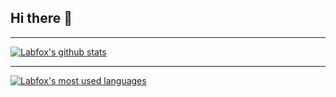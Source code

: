 ## Hi there 👋

<!--
**Labfox/Labfox** is a ✨ _special_ ✨ repository because its `README.md` (this file) appears on your GitHub profile.

Here are some ideas to get you started:

- 🔭 I’m currently working on ...
- 🌱 I’m currently learning ...
- 👯 I’m looking to collaborate on ...
- 🤔 I’m looking for help with ...
- 💬 Ask me about ...
- 📫 How to reach me: ...
- 😄 Pronouns: ...
- ⚡ Fun fact: ...
-->

---

  <a href="https://github.com/Labfox">
    <img align="center" src="https://github-readme-stats.anuraghazra1.vercel.app/api?username=Labfox&theme=gotham&locale=en" alt="Labfox's github stats"/>
  </a>
<br>

---

  <a href="https://github.com/ZyranDev">
    <img align="center" src="https://github-readme-stats.vercel.app/api/top-langs/?username=Labfox&layout=compact&theme=gotham&locale=en" alt="Labfox's most used      languages"/>
  </a>
  

